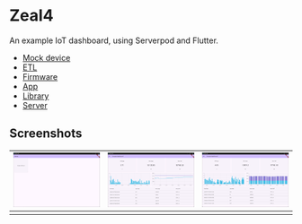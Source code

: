 # Zeal4

An example IoT dashboard, using Serverpod and Flutter.

- [Mock device](/zeal_mock_device/)
- [ETL](/zeal4_etl/)
- [Firmware](/zeal4_firmware/)
- [App](/zeal4_flutter/)
- [Library](/zeal4_client/)
- [Server](/zeal4_server/)

## Screenshots

| ![](/screenshots/screenshot01.png) | ![](/screenshots/screenshot02.png) | ![](/screenshots/screenshot03.png) |
| ---------------------------------- | ---------------------------------- | ---------------------------------- |
|                                    |                                    |                                    |

